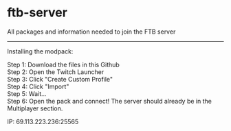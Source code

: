 # ftb-server  
All packages and information needed to join the FTB server  

---------------------------------------------------------  

Installing the modpack:  

Step 1: Download the files in this Github  
Step 2: Open the Twitch Launcher  
Step 3: Click "Create Custom Profile"  
Step 4: Click "Import"  
Step 5: Wait...  
Step 6: Open the pack and connect! The server should already be in the Multiplayer section.  

IP: 69.113.223.236:25565  
